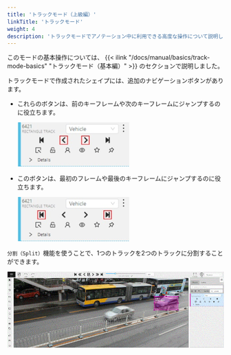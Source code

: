 ```yaml
---
title: 'トラックモード（上級編）'
linkTitle: 'トラックモード'
weight: 4
description: 'トラックモードでアノテーション中に利用できる高度な操作について説明します。'
---
```


このモードの基本操作については、
{{< ilink "/docs/manual/basics/track-mode-basics" "トラックモード（基本編）" >}}
のセクションで説明しました。

トラックモードで作成されたシェイプには、追加のナビゲーションボタンがあります。

- これらのボタンは、前のキーフレームや次のキーフレームにジャンプするのに役立ちます。

  ![](/images/image056.jpg)

- このボタンは、最初のフレームや最後のキーフレームにジャンプするのに役立ちます。

  ![](/images/image057.jpg)

`分割（Split）`機能を使うことで、1つのトラックを2つのトラックに分割することができます。

![](/images/gif010_detrac.gif)
